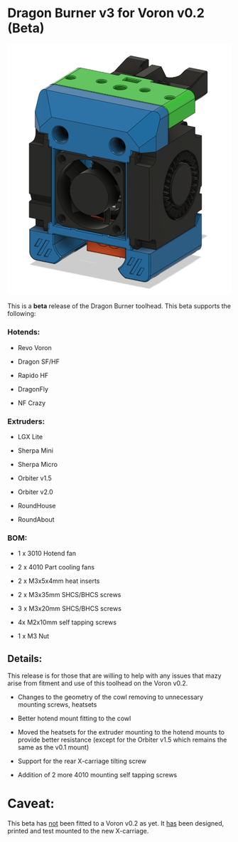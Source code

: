 # Dragon Burner v3 for Voron v0.2 (Beta)

![Dragon Burner](images/dragonburner.png)

This is a **beta** release of the Dragon Burner toolhead. This beta supports the following:

### Hotends:

- Revo Voron

- Dragon SF/HF

- Rapido HF

- DragonFly

- NF Crazy

### Extruders:

- LGX Lite

- Sherpa Mini

- Sherpa Micro

- Orbiter v1.5

- Orbiter v2.0

- RoundHouse

- RoundAbout

### BOM:

- 1 x 3010 Hotend fan

- 2 x 4010 Part cooling fans

- 2 x M3x5x4mm heat inserts

- 2 x M3x35mm SHCS/BHCS screws

- 3 x M3x20mm SHCS/BHCS screws

- 4x M2x10mm self tapping screws

- 1 x M3 Nut

## Details:

This release is for those that are willing to help with any issues that mazy arise from fitment and use of this toolhead on the Voron v0.2.

- Changes to the geometry of the cowl removing to unnecessary mounting screws, heatsets 

- Better hotend mount fitting to the cowl

- Moved the heatsets for the extruder mounting to the hotend mounts to provide better resistance (except for the Orbiter v1.5 which remains the same as the v0.1 mount)

- Support for the rear X-carriage tilting screw

- Addition of 2 more 4010 mounting self tapping screws

# Caveat:

This beta has <u>not</u> been fitted to a Voron v0.2 as yet. It <u>has</u> been designed, printed and test mounted to the new X-carriage.


